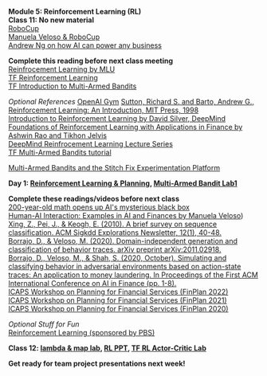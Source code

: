 **Module 5: Reinforcement Learning (RL)**  
**Class 11: No new material**  
[RoboCup](https://www.robocup.org/a_brief_history_of_robocup)  
[Manuela Veloso & RoboCup](https://www.youtube.com/watch?v=tAd1IeovyY8)  
[Andrew Ng on how AI can power any business](https://www.ted.com/talks/andrew_ng_how_ai_could_empower_any_business?language=en)  

**Complete this reading before next class meeting**  
[Reinfrocement Learning by MLU](https://mlu-explain.github.io/reinforcement-learning/)  
[TF Reinforcement Learning](https://www.tensorflow.org/agents/tutorials/0_intro_rl)  
[TF Introduction to Multi-Armed Bandits](https://www.tensorflow.org/agents/tutorials/intro_bandit)  

*Optional References*
[OpenAI Gym](https://openai.com/blog/openai-gym-beta/)
[Sutton, Richard S. and Barto, Andrew G., Reinforcement Learning: An Introduction, MIT Press, 1998](http://www.incompleteideas.net/book/the-book-2nd.html)  
[Introduction to Reinforcement Learning by David Silver, DeepMind](https://www.deepmind.com/learning-resources/introduction-to-reinforcement-learning-with-david-silver)  
[Foundations of Reinforcement Learning with Applications in Finance by Ashwin Rao and Tikhon Jelvis](https://stanford.edu/~ashlearn/RLForFinanceBook/book.pdf)  
[DeepMind Reinfrocement Learning Lecture Series](https://www.deepmind.com/learning-resources/reinforcement-learning-lecture-series-2021)  
[TF Multi-Armed Bandits tutorial](https://colab.research.google.com/github/tensorflow/agents/blob/master/docs/tutorials/bandits_tutorial.ipynb) 
 
[Multi-Armed Bandits and the Stitch Fix Experimentation Platform](https://multithreaded.stitchfix.com/blog/2020/08/05/bandits/)  

**Day 1: [Reinforcement Learning & Planning](https://www.dropbox.com/s/je3r00ft8xfoa2r/06-0%20Reinforcement%20Learning.pptx?dl=0), [Multi-Armed Bandit Lab1](https://colab.research.google.com/drive/1MdxutOmbOOKR9RzrCNI0rBCAFF2G_hHP?usp=sharing)**  

**Complete these readings/videos before next class**  
[200-year-old math opens up AI's mysterious black box](https://spectrum.ieee.org/black-box-ai)  
[Human-AI Interaction: Examples in AI and Finances by Manuela Veloso](https://www.youtube.com/watch?v=zD7yQwvvIvM))   
[Xing, Z., Pei, J., & Keogh, E. (2010). A brief survey on sequence classification. ACM Sigkdd Explorations Newsletter, 12(1), 40-48.](https://dl.acm.org/doi/pdf/10.1145/1882471.1882478?casa_token=6AYZzZM5eU4AAAAA:lpnX9L33UfFGN-mQZL85Xex6CLjdYTZ-kf3ba4Viotfnyti4jqg3dh2MpySS3oKKAvQLA9gG2v-ZFA)  
[Borrajo, D., & Veloso, M. (2020). Domain-independent generation and classification of behavior traces. arXiv preprint arXiv:2011.02918.](https://arxiv.org/pdf/2011.02918.pdf)  
[Borrajo, D., Veloso, M., & Shah, S. (2020, October). Simulating and classifying behavior in adversarial environments based on action-state traces: An application to money laundering. In Proceedings of the First ACM International Conference on AI in Finance (pp. 1-8).](https://dl.acm.org/doi/pdf/10.1145/3383455.3422536?casa_token=nw5tGfKVHmYAAAAA:_87bp9azEgc9KpjrASL_aAmZj7qgJtLjZVUKYugfMA-nBkxICHbg4ToKnGd91Ju2-QvMaF6KrBCTMg)  
[ICAPS Workshop on Planning for Financial Services (FinPlan 2022)](https://icaps22.icaps-conference.org/workshops/FinPlan/)  
[ICAPS Workshop on Planning for Financial Services (FinPlan 2021)](https://icaps21.icaps-conference.org/workshops/FinPlan/)  
[ICAPS Workshop on Planning for Financial Services (FinPlan 2020)](https://icaps20subpages.icaps-conference.org/workshops/finplan/)  

*Optional Stuff for Fun*  
[Reinforcement Learning (sponsored by PBS)](https://www.youtube.com/watch?v=nIgIv4IfJ6s&list=PL8dPuuaLjXtO65LeD2p4_Sb5XQ51par_b&index=10)  

**Class 12: [lambda & map lab](https://colab.research.google.com/drive/18hEb8oVn7bghj5HkCg6HziRxVH8s78vT?usp=sharing), [RL PPT](https://www.dropbox.com/s/je3r00ft8xfoa2r/06-0%20Reinforcement%20Learning.pptx?dl=0), [TF RL Actor-Critic Lab](https://colab.research.google.com/drive/15V79kVzErQA9pVt2a47Ezvt2QVDKc2oV?usp=sharing)**  

**Get ready for team project presentations next week!**  
